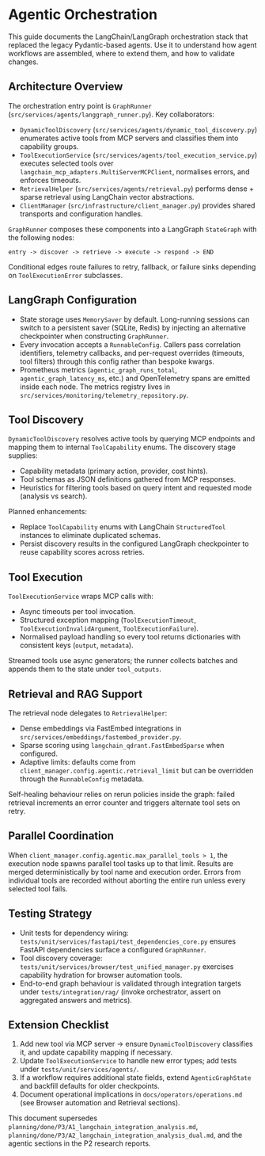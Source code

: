 # Agentic Orchestration

This guide documents the LangChain/LangGraph orchestration stack that replaced the legacy Pydantic-based agents. Use it to understand how agent workflows are assembled, where to extend them, and how to validate changes.

## Architecture Overview

The orchestration entry point is `GraphRunner` (`src/services/agents/langgraph_runner.py`). Key collaborators:

- `DynamicToolDiscovery` (`src/services/agents/dynamic_tool_discovery.py`) enumerates active tools from MCP servers and classifies them into capability groups.
- `ToolExecutionService` (`src/services/agents/tool_execution_service.py`) executes selected tools over `langchain_mcp_adapters.MultiServerMCPClient`, normalises errors, and enforces timeouts.
- `RetrievalHelper` (`src/services/agents/retrieval.py`) performs dense + sparse retrieval using LangChain vector abstractions.
- `ClientManager` (`src/infrastructure/client_manager.py`) provides shared transports and configuration handles.

`GraphRunner` composes these components into a LangGraph `StateGraph` with the following nodes:

```
entry -> discover -> retrieve -> execute -> respond -> END
```

Conditional edges route failures to retry, fallback, or failure sinks depending on `ToolExecutionError` subclasses.

## LangGraph Configuration

- State storage uses `MemorySaver` by default. Long-running sessions can switch to a persistent saver (SQLite, Redis) by injecting an alternative checkpointer when constructing `GraphRunner`.
- Every invocation accepts a `RunnableConfig`. Callers pass correlation identifiers, telemetry callbacks, and per-request overrides (timeouts, tool filters) through this config rather than bespoke kwargs.
- Prometheus metrics (`agentic_graph_runs_total`, `agentic_graph_latency_ms`, etc.) and OpenTelemetry spans are emitted inside each node. The metrics registry lives in `src/services/monitoring/telemetry_repository.py`.

## Tool Discovery

`DynamicToolDiscovery` resolves active tools by querying MCP endpoints and mapping them to internal `ToolCapability` enums. The discovery stage supplies:

- Capability metadata (primary action, provider, cost hints).
- Tool schemas as JSON definitions gathered from MCP responses.
- Heuristics for filtering tools based on query intent and requested mode (analysis vs search).

Planned enhancements:

- Replace `ToolCapability` enums with LangChain `StructuredTool` instances to eliminate duplicated schemas.
- Persist discovery results in the configured LangGraph checkpointer to reuse capability scores across retries.

## Tool Execution

`ToolExecutionService` wraps MCP calls with:

- Async timeouts per tool invocation.
- Structured exception mapping (`ToolExecutionTimeout`, `ToolExecutionInvalidArgument`, `ToolExecutionFailure`).
- Normalised payload handling so every tool returns dictionaries with consistent keys (`output`, `metadata`).

Streamed tools use async generators; the runner collects batches and appends them to the state under `tool_outputs`.

## Retrieval and RAG Support

The retrieval node delegates to `RetrievalHelper`:

- Dense embeddings via FastEmbed integrations in `src/services/embeddings/fastembed_provider.py`.
- Sparse scoring using `langchain_qdrant.FastEmbedSparse` when configured.
- Adaptive limits: defaults come from `client_manager.config.agentic.retrieval_limit` but can be overridden through the `RunnableConfig` metadata.

Self-healing behaviour relies on rerun policies inside the graph: failed retrieval increments an error counter and triggers alternate tool sets on retry.

## Parallel Coordination

When `client_manager.config.agentic.max_parallel_tools > 1`, the execution node spawns parallel tool tasks up to that limit. Results are merged deterministically by tool name and execution order. Errors from individual tools are recorded without aborting the entire run unless every selected tool fails.

## Testing Strategy

- Unit tests for dependency wiring: `tests/unit/services/fastapi/test_dependencies_core.py` ensures FastAPI dependencies surface a configured `GraphRunner`.
- Tool discovery coverage: `tests/unit/services/browser/test_unified_manager.py` exercises capability hydration for browser automation tools.
- End-to-end graph behaviour is validated through integration targets under `tests/integration/rag/` (invoke orchestrator, assert on aggregated answers and metrics).

## Extension Checklist

1. Add new tool via MCP server → ensure `DynamicToolDiscovery` classifies it, and update capability mapping if necessary.
2. Update `ToolExecutionService` to handle new error types; add tests under `tests/unit/services/agents/`.
3. If a workflow requires additional state fields, extend `AgenticGraphState` and backfill defaults for older checkpoints.
4. Document operational implications in `docs/operators/operations.md` (see Browser automation and Retrieval sections).

This document supersedes `planning/done/P3/A1_langchain_integration_analysis.md`, `planning/done/P3/A2_langchain_integration_analysis_dual.md`, and the agentic sections in the P2 research reports.
